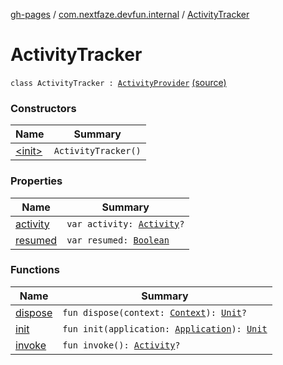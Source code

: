 [gh-pages](../../index.md) / [com.nextfaze.devfun.internal](../index.md) / [ActivityTracker](.)

# ActivityTracker

`class ActivityTracker : `[`ActivityProvider`](../-activity-provider.md) [(source)](https://github.com/NextFaze/dev-fun/tree/master/devfun/src/main/java/com/nextfaze/devfun/internal/ActivityTracking.kt#L72)

### Constructors

| Name | Summary |
|---|---|
| [&lt;init&gt;](-init-.md) | `ActivityTracker()` |

### Properties

| Name | Summary |
|---|---|
| [activity](activity.md) | `var activity: `[`Activity`](https://developer.android.com/reference/android/app/Activity.html)`?` |
| [resumed](resumed.md) | `var resumed: `[`Boolean`](https://kotlinlang.org/api/latest/jvm/stdlib/kotlin/-boolean/index.html) |

### Functions

| Name | Summary |
|---|---|
| [dispose](dispose.md) | `fun dispose(context: `[`Context`](https://developer.android.com/reference/android/content/Context.html)`): `[`Unit`](https://kotlinlang.org/api/latest/jvm/stdlib/kotlin/-unit/index.html)`?` |
| [init](init.md) | `fun init(application: `[`Application`](https://developer.android.com/reference/android/app/Application.html)`): `[`Unit`](https://kotlinlang.org/api/latest/jvm/stdlib/kotlin/-unit/index.html) |
| [invoke](invoke.md) | `fun invoke(): `[`Activity`](https://developer.android.com/reference/android/app/Activity.html)`?` |
